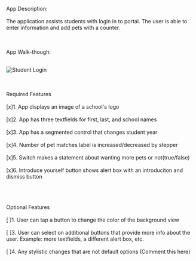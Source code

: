 App Description:
<br/><br/>
The application assists students with login in to portal. The user is able to enter information and add pets with a counter.

<br/><br/>
App Walk-though:
<br/><br/>


![Student Login](https://user-images.githubusercontent.com/103807026/216899021-0d299012-0cb5-4916-b672-1c38bc3cf92a.gif)

<br/><br/>
Required Features
<br/><br/>[x]1. App displays an image of a school's logo
<br/><br/>[x]2. App has three textfields for first, last, and school names
<br/><br/>[x]3. App has a segmented control that changes student year
<br/><br/>[x]4. Number of pet matches label is increased/decreased by stepper
<br/><br/>[x]5. Switch makes a statement about wanting more pets or not(true/false)
<br/><br/>[x]6. Introduce yourself button shows alert box with an introduciton and dismiss button
<br/><br/>

<br/><br/>
Optional Features
<br/><br/>[ ]1. User can tap a button to change the color of the background view
<br/><br/>[ ]3. User can select on additional buttons that provide more info about the user. Example: more textfields, a different alert box, etc.
<br/><br/>[ ]4. Any stylistic changes that are not default options (Comment this here)
